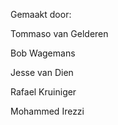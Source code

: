 Gemaakt door: 

Tommaso van Gelderen

Bob Wagemans

Jesse van Dien

Rafael Kruiniger

Mohammed Irezzi
